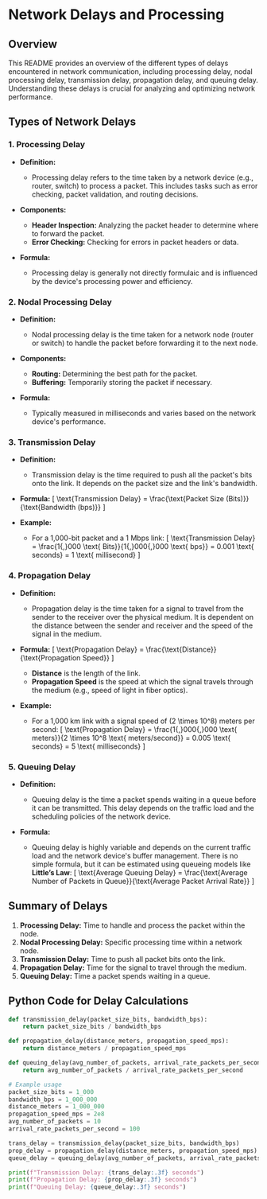 # Network Delays and Processing

## Overview

This README provides an overview of the different types of delays encountered in network communication, including processing delay, nodal processing delay, transmission delay, propagation delay, and queuing delay. Understanding these delays is crucial for analyzing and optimizing network performance.

## Types of Network Delays

### 1. **Processing Delay**

- **Definition:**
  - Processing delay refers to the time taken by a network device (e.g., router, switch) to process a packet. This includes tasks such as error checking, packet validation, and routing decisions.

- **Components:**
  - **Header Inspection:** Analyzing the packet header to determine where to forward the packet.
  - **Error Checking:** Checking for errors in packet headers or data.

- **Formula:**
  - Processing delay is generally not directly formulaic and is influenced by the device's processing power and efficiency.

### 2. **Nodal Processing Delay**

- **Definition:**
  - Nodal processing delay is the time taken for a network node (router or switch) to handle the packet before forwarding it to the next node.

- **Components:**
  - **Routing:** Determining the best path for the packet.
  - **Buffering:** Temporarily storing the packet if necessary.

- **Formula:**
  - Typically measured in milliseconds and varies based on the network device's performance.

### 3. **Transmission Delay**

- **Definition:**
  - Transmission delay is the time required to push all the packet's bits onto the link. It depends on the packet size and the link's bandwidth.

- **Formula:**
  \[
  \text{Transmission Delay} = \frac{\text{Packet Size (Bits)}}{\text{Bandwidth (bps)}}
  \]

- **Example:**
  - For a 1,000-bit packet and a 1 Mbps link:
    \[
    \text{Transmission Delay} = \frac{1{,}000 \text{ Bits}}{1{,}000{,}000 \text{ bps}} = 0.001 \text{ seconds} = 1 \text{ millisecond}
    \]

### 4. **Propagation Delay**

- **Definition:**
  - Propagation delay is the time taken for a signal to travel from the sender to the receiver over the physical medium. It is dependent on the distance between the sender and receiver and the speed of the signal in the medium.

- **Formula:**
  \[
  \text{Propagation Delay} = \frac{\text{Distance}}{\text{Propagation Speed}}
  \]
  - **Distance** is the length of the link.
  - **Propagation Speed** is the speed at which the signal travels through the medium (e.g., speed of light in fiber optics).

- **Example:**
  - For a 1,000 km link with a signal speed of \(2 \times 10^8\) meters per second:
    \[
    \text{Propagation Delay} = \frac{1{,}000{,}000 \text{ meters}}{2 \times 10^8 \text{ meters/second}} = 0.005 \text{ seconds} = 5 \text{ milliseconds}
    \]

### 5. **Queuing Delay**

- **Definition:**
  - Queuing delay is the time a packet spends waiting in a queue before it can be transmitted. This delay depends on the traffic load and the scheduling policies of the network device.

- **Formula:**
  - Queuing delay is highly variable and depends on the current traffic load and the network device's buffer management. There is no simple formula, but it can be estimated using queueing models like **Little’s Law**:
    \[
    \text{Average Queuing Delay} = \frac{\text{Average Number of Packets in Queue}}{\text{Average Packet Arrival Rate}}
    \]

## Summary of Delays

1. **Processing Delay:** Time to handle and process the packet within the node.
2. **Nodal Processing Delay:** Specific processing time within a network node.
3. **Transmission Delay:** Time to push all packet bits onto the link.
4. **Propagation Delay:** Time for the signal to travel through the medium.
5. **Queuing Delay:** Time a packet spends waiting in a queue.

## Python Code for Delay Calculations

```python
def transmission_delay(packet_size_bits, bandwidth_bps):
    return packet_size_bits / bandwidth_bps

def propagation_delay(distance_meters, propagation_speed_mps):
    return distance_meters / propagation_speed_mps

def queuing_delay(avg_number_of_packets, arrival_rate_packets_per_second):
    return avg_number_of_packets / arrival_rate_packets_per_second

# Example usage
packet_size_bits = 1_000
bandwidth_bps = 1_000_000
distance_meters = 1_000_000
propagation_speed_mps = 2e8
avg_number_of_packets = 10
arrival_rate_packets_per_second = 100

trans_delay = transmission_delay(packet_size_bits, bandwidth_bps)
prop_delay = propagation_delay(distance_meters, propagation_speed_mps)
queue_delay = queuing_delay(avg_number_of_packets, arrival_rate_packets_per_second)

print(f"Transmission Delay: {trans_delay:.3f} seconds")
print(f"Propagation Delay: {prop_delay:.3f} seconds")
print(f"Queuing Delay: {queue_delay:.3f} seconds")
